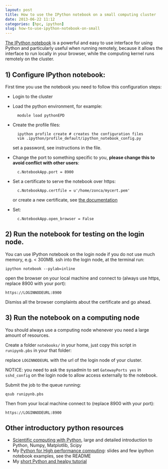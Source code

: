 ```yaml
---
layout: post
title: How to use the IPython notebook on a small computing cluster
date: 2013-06-22 11:12
categories: [hpc, ipython]
slug: how-to-use-ipython-notebook-on-small
---
```


[The IPython notebook](http://ipython.org/ipython-doc/dev/interactive/htmlnotebook.html) is a powerful and easy to use interface for using Python and particularly useful when running remotely, because it allows the interface to run locally in your browser, while the computing kernel runs remotely on the cluster.

## 1) Configure IPython notebook:

First time you use the notebook you need to follow this configuration steps:

* Login to the cluster
* Load the python environment, for example:

        module load pythonEPD

* Create the profile files:

        ipython profile create # creates the configuration files
        vim .ipython/profile_default/ipython_notebook_config.py
  set a password, see instructions in the file.

* Change the port to something specific to you, **please change this to avoid conflict with other users**:
        
        c.NotebookApp.port = 8900

* Set a certificate to serve the notebook over https:

        c.NotebookApp.certfile = u'/home/zonca/mycert.pem'
  or create a new certificate, see [the documentation](http://ipython.org/ipython-doc/dev/interactive/htmlnotebook.html)

* Set:

        c.NotebookApp.open_browser = False

## 2) Run the notebook for testing on the login node.

You can use IPython notebook on the login node if you do not use much memory, e.g. &lt; 300MB.
ssh into the login node, at the terminal run:

    ipython notebook --pylab=inline

open the browser on your local machine and connect to (always use https, replace 8900 with your port):
  
    https://LOGINNODEURL:8900

Dismiss all the browser complaints about the certificate and go ahead.

## 3) Run the notebook on a computing node

You should always use a computing node whenever you need a large amount of resources.

Create a folder `notebooks/` in your home, just copy this script in `runipynb.pbs` in your that folder:

<script src="https://gist.github.com/zonca/5840518.js">
</script>
 
replace `LOGINNODEURL` with the url of the login node of your cluster.

NOTICE: you need to ask the sysadmin to set `GatewayPorts yes` in `sshd_config` on the login node to allow access externally to the notebook.

Submit the job to the queue running:

    qsub runipynb.pbs
 
Then from your local machine connect to (replace 8900 with your port):
   
    https://LOGINNODEURL:8900

##  Other introductory python resources

* [Scientific computing with Python](http://scipy-lectures.github.io/), large and detailed introduction to Python, Numpy, Matplotlib, Scipy
* My [Python for High performance computing](https://github.com/zonca/PythonHPC): slides and few ipython notebook examples, see the README
* My [short Python and healpy tutorial](https://github.com/zonca/healpytut/blob/master/healpytut.pdf?raw=true)
